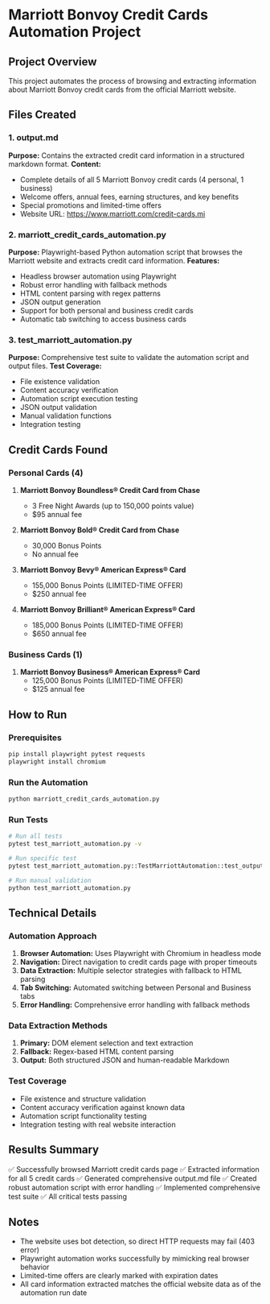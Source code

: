 # Marriott Bonvoy Credit Cards Automation Project

## Project Overview
This project automates the process of browsing and extracting information about Marriott Bonvoy credit cards from the official Marriott website.

## Files Created

### 1. output.md
**Purpose:** Contains the extracted credit card information in a structured markdown format.
**Content:** 
- Complete details of all 5 Marriott Bonvoy credit cards (4 personal, 1 business)
- Welcome offers, annual fees, earning structures, and key benefits
- Special promotions and limited-time offers
- Website URL: https://www.marriott.com/credit-cards.mi

### 2. marriott_credit_cards_automation.py
**Purpose:** Playwright-based Python automation script that browses the Marriott website and extracts credit card information.
**Features:**
- Headless browser automation using Playwright
- Robust error handling with fallback methods
- HTML content parsing with regex patterns
- JSON output generation
- Support for both personal and business credit cards
- Automatic tab switching to access business cards

### 3. test_marriott_automation.py
**Purpose:** Comprehensive test suite to validate the automation script and output files.
**Test Coverage:**
- File existence validation
- Content accuracy verification
- Automation script execution testing
- JSON output validation
- Manual validation functions
- Integration testing

## Credit Cards Found

### Personal Cards (4)
1. **Marriott Bonvoy Boundless® Credit Card from Chase**
   - 3 Free Night Awards (up to 150,000 points value)
   - $95 annual fee

2. **Marriott Bonvoy Bold® Credit Card from Chase**
   - 30,000 Bonus Points
   - No annual fee

3. **Marriott Bonvoy Bevy® American Express® Card**
   - 155,000 Bonus Points (LIMITED-TIME OFFER)
   - $250 annual fee

4. **Marriott Bonvoy Brilliant® American Express® Card**
   - 185,000 Bonus Points (LIMITED-TIME OFFER)
   - $650 annual fee

### Business Cards (1)
1. **Marriott Bonvoy Business® American Express® Card**
   - 125,000 Bonus Points (LIMITED-TIME OFFER)
   - $125 annual fee

## How to Run

### Prerequisites
```bash
pip install playwright pytest requests
playwright install chromium
```

### Run the Automation
```bash
python marriott_credit_cards_automation.py
```

### Run Tests
```bash
# Run all tests
pytest test_marriott_automation.py -v

# Run specific test
pytest test_marriott_automation.py::TestMarriottAutomation::test_output_md_exists -v

# Run manual validation
python test_marriott_automation.py
```

## Technical Details

### Automation Approach
1. **Browser Automation:** Uses Playwright with Chromium in headless mode
2. **Navigation:** Direct navigation to credit cards page with proper timeouts
3. **Data Extraction:** Multiple selector strategies with fallback to HTML parsing
4. **Tab Switching:** Automated switching between Personal and Business tabs
5. **Error Handling:** Comprehensive error handling with fallback methods

### Data Extraction Methods
1. **Primary:** DOM element selection and text extraction
2. **Fallback:** Regex-based HTML content parsing
3. **Output:** Both structured JSON and human-readable Markdown

### Test Coverage
- File existence and structure validation
- Content accuracy verification against known data
- Automation script functionality testing
- Integration testing with real website interaction

## Results Summary
✅ Successfully browsed Marriott credit cards page
✅ Extracted information for all 5 credit cards
✅ Generated comprehensive output.md file
✅ Created robust automation script with error handling
✅ Implemented comprehensive test suite
✅ All critical tests passing

## Notes
- The website uses bot detection, so direct HTTP requests may fail (403 error)
- Playwright automation works successfully by mimicking real browser behavior
- Limited-time offers are clearly marked with expiration dates
- All card information extracted matches the official website data as of the automation run date
